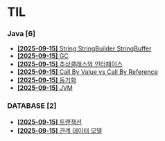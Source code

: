 # TIL
 
### Java [6]
- [**[2025-09-15]**  String StringBuilder StringBuffer](https://github.com/A-lass/TIL/blob/main/Java/String_StringBuilder_StringBuffer.md)
- [**[2025-09-15]**  GC](https://github.com/A-lass/TIL/blob/main/Java/GC.md)
- [**[2025-09-15]**  추상클래스와 인터페이스](https://github.com/A-lass/TIL/blob/main/Java/추상클래스와_인터페이스.md)
- [**[2025-09-15]**  Call By Value vs Call By Reference](https://github.com/A-lass/TIL/blob/main/Java/Call_By_Value_vs_Call_By_Reference.md)
- [**[2025-09-15]**  동기화](https://github.com/A-lass/TIL/blob/main/Java/동기화.md)
- [**[2025-09-15]**  JVM](https://github.com/A-lass/TIL/blob/main/Java/JVM.md)
### DATABASE [2]
- [**[2025-09-15]**  트랜잭션](https://github.com/A-lass/TIL/blob/main/DATABASE/트랜잭션.md)
- [**[2025-09-15]**  관계 데이터 모델](https://github.com/A-lass/TIL/blob/main/DATABASE/관계_데이터_모델.md)
